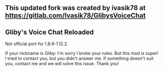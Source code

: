 ## This updated fork was created by ivasik78 at https://gitlab.com/Ivasik78/GlibysVoiceChat

## Gliby's Voice Chat Reloaded
Not official port for 1.8.9-1.12.2.

If your nickname is Gliby:
I'm sorry I broke your rules. But this mod is super! I tried to contact you, but you didn't answer me. If something doesn't suit you, contact me and we will solve this issue. Thank you!